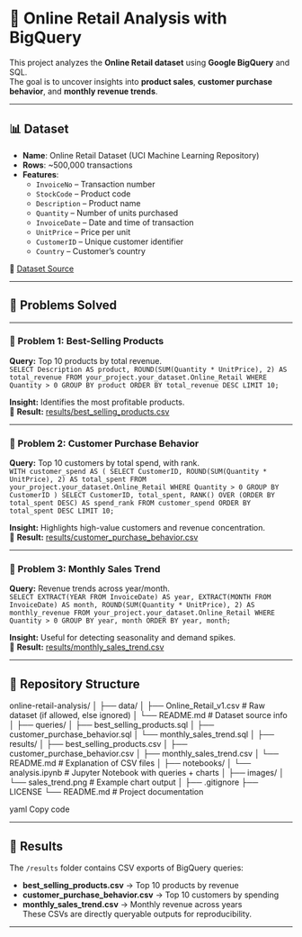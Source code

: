 
# 🛒 Online Retail Analysis with BigQuery

This project analyzes the **Online Retail dataset** using **Google BigQuery** and SQL.  
The goal is to uncover insights into **product sales**, **customer purchase behavior**, and **monthly revenue trends**.  

---

## 📊 Dataset
- **Name**: Online Retail Dataset (UCI Machine Learning Repository)  
- **Rows**: ~500,000 transactions  
- **Features**:  
  - `InvoiceNo` – Transaction number  
  - `StockCode` – Product code  
  - `Description` – Product name  
  - `Quantity` – Number of units purchased  
  - `InvoiceDate` – Date and time of transaction  
  - `UnitPrice` – Price per unit  
  - `CustomerID` – Unique customer identifier  
  - `Country` – Customer’s country  

📌 [Dataset Source](https://archive.ics.uci.edu/ml/datasets/online+retail)   

---

## 🚀 Problems Solved

---

### 🔹 Problem 1: Best-Selling Products
**Query:** Top 10 products by total revenue.  
`SELECT Description AS product, ROUND(SUM(Quantity * UnitPrice), 2) AS total_revenue FROM your_project.your_dataset.Online_Retail WHERE Quantity > 0 GROUP BY product ORDER BY total_revenue DESC LIMIT 10;`

**Insight:** Identifies the most profitable products.  
📂 **Result:** [results/best_selling_products.csv](results/best_selling_products.csv)  

---

### 🔹 Problem 2: Customer Purchase Behavior
**Query:** Top 10 customers by total spend, with rank.  
`WITH customer_spend AS ( SELECT CustomerID, ROUND(SUM(Quantity * UnitPrice), 2) AS total_spent FROM your_project.your_dataset.Online_Retail WHERE Quantity > 0 GROUP BY CustomerID ) SELECT CustomerID, total_spent, RANK() OVER (ORDER BY total_spent DESC) AS spend_rank FROM customer_spend ORDER BY total_spent DESC LIMIT 10;`

**Insight:** Highlights high-value customers and revenue concentration.  
📂 **Result:** [results/customer_purchase_behavior.csv](results/customer_purchase_behavior.csv)  

---

### 🔹 Problem 3: Monthly Sales Trend
**Query:** Revenue trends across year/month.  
`SELECT EXTRACT(YEAR FROM InvoiceDate) AS year, EXTRACT(MONTH FROM InvoiceDate) AS month, ROUND(SUM(Quantity * UnitPrice), 2) AS monthly_revenue FROM your_project.your_dataset.Online_Retail WHERE Quantity > 0 GROUP BY year, month ORDER BY year, month;`

**Insight:** Useful for detecting seasonality and demand spikes.  
📂 **Result:** [results/monthly_sales_trend.csv](results/monthly_sales_trend.csv)  

---

## 📂 Repository Structure

online-retail-analysis/
│
├── data/
│ ├── Online_Retail_v1.csv # Raw dataset (if allowed, else ignored)
│ └── README.md # Dataset source info
│
├── queries/
│ ├── best_selling_products.sql
│ ├── customer_purchase_behavior.sql
│ └── monthly_sales_trend.sql
│
├── results/
│ ├── best_selling_products.csv
│ ├── customer_purchase_behavior.csv
│ ├── monthly_sales_trend.csv
│ └── README.md # Explanation of CSV files
│
├── notebooks/
│ └── analysis.ipynb # Jupyter Notebook with queries + charts
│
├── images/
│ └── sales_trend.png # Example chart output
│
├── .gitignore
├── LICENSE
└── README.md # Project documentation

yaml
Copy code

---

## 📂 Results

The `/results` folder contains CSV exports of BigQuery queries:  

- **best_selling_products.csv** → Top 10 products by revenue  
- **customer_purchase_behavior.csv** → Top 10 customers by spending  
- **monthly_sales_trend.csv** → Monthly revenue across years  
These CSVs are directly queryable outputs for reproducibility. 
----
